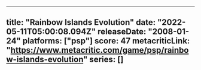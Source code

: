 
---
title: "Rainbow Islands Evolution"
date: "2022-05-11T05:00:08.094Z"
releaseDate: "2008-01-24"
platforms: ["psp"]
score: 47
metacriticLink: "https://www.metacritic.com/game/psp/rainbow-islands-evolution"
series: []
---
